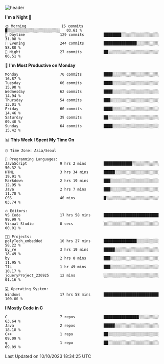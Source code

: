 
![header](https://capsule-render.vercel.app/api?type=slice&color=323C73&height=100&section=header&text=Hi!%20I'm%20Min-hee&fontSize=90&animation=twinkling&fontColor=D5C2EE)


<!--START_SECTION:waka-->
**I'm a Night 🦉** 

```text
🌞 Morning                15 commits          █░░░░░░░░░░░░░░░░░░░░░░░░   03.61 % 
🌆 Daytime                129 commits         ████████░░░░░░░░░░░░░░░░░   31.08 % 
🌃 Evening                244 commits         ███████████████░░░░░░░░░░   58.80 % 
🌙 Night                  27 commits          ██░░░░░░░░░░░░░░░░░░░░░░░   06.51 % 
```
📅 **I'm Most Productive on Monday** 

```text
Monday                   70 commits          ████░░░░░░░░░░░░░░░░░░░░░   16.87 % 
Tuesday                  66 commits          ████░░░░░░░░░░░░░░░░░░░░░   15.90 % 
Wednesday                62 commits          ████░░░░░░░░░░░░░░░░░░░░░   14.94 % 
Thursday                 54 commits          ███░░░░░░░░░░░░░░░░░░░░░░   13.01 % 
Friday                   60 commits          ████░░░░░░░░░░░░░░░░░░░░░   14.46 % 
Saturday                 39 commits          ██░░░░░░░░░░░░░░░░░░░░░░░   09.40 % 
Sunday                   64 commits          ████░░░░░░░░░░░░░░░░░░░░░   15.42 % 
```


📊 **This Week I Spent My Time On** 

```text
🕑︎ Time Zone: Asia/Seoul

💬 Programming Languages: 
JavaScript               9 hrs 2 mins        █████████████░░░░░░░░░░░░   50.32 % 
HTML                     3 hrs 34 mins       █████░░░░░░░░░░░░░░░░░░░░   19.91 % 
Markdown                 2 hrs 19 mins       ███░░░░░░░░░░░░░░░░░░░░░░   12.95 % 
Java                     2 hrs 7 mins        ███░░░░░░░░░░░░░░░░░░░░░░   11.78 % 
CSS                      40 mins             █░░░░░░░░░░░░░░░░░░░░░░░░   03.74 % 

🔥 Editors: 
VS Code                  17 hrs 58 mins      █████████████████████████   99.99 % 
Visual Studio            0 secs              ░░░░░░░░░░░░░░░░░░░░░░░░░   00.01 % 

🐱‍💻 Projects: 
polyTech_embedded        10 hrs 27 mins      ███████████████░░░░░░░░░░   58.22 % 
by_re                    3 hrs 19 mins       █████░░░░░░░░░░░░░░░░░░░░   18.49 % 
by                       2 hrs 8 mins        ███░░░░░░░░░░░░░░░░░░░░░░   11.95 % 
TIL                      1 hr 49 mins        ███░░░░░░░░░░░░░░░░░░░░░░   10.17 % 
jqueryProject_230925     12 mins             ░░░░░░░░░░░░░░░░░░░░░░░░░   01.16 % 

💻 Operating System: 
Windows                  17 hrs 58 mins      █████████████████████████   100.00 % 
```

**I Mostly Code in C** 

```text
C                        7 repos             ████████████████░░░░░░░░░   63.64 % 
Java                     2 repos             █████░░░░░░░░░░░░░░░░░░░░   18.18 % 
C++                      1 repo              ██░░░░░░░░░░░░░░░░░░░░░░░   09.09 % 
q                        1 repo              ██░░░░░░░░░░░░░░░░░░░░░░░   09.09 % 
```




 Last Updated on 10/10/2023 18:34:25 UTC
<!--END_SECTION:waka-->










<!-- 깃허브 프로필 스탯 오류 https://80000coding.oopy.io/c4235590-9033-49b3-943c-f8b6c1bfbc36 --!>

 <!--
**Minhee713/Minhee713** is a ✨ _special_ ✨ repository because its `README.md` (this file) appears on your GitHub profile.

Here are some ideas to get you started:

- 🔭 I’m currently working on ...
- 🌱 I’m currently learning ...
- 👯 I’m looking to collaborate on ...
- 🤔 I’m looking for help with ...
- 💬 Ask me about ...
- 📫 How to reach me: ...
- 😄 Pronouns: ...
- ⚡ Fun fact: ...
-->
